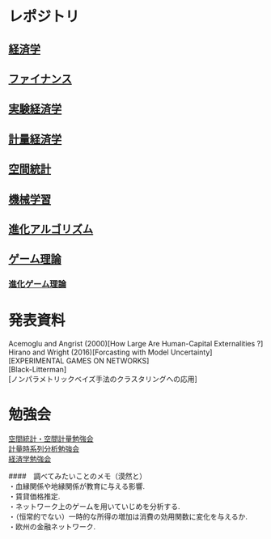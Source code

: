 # レポジトリ  
## [経済学](https://github.com/NlGG/Economics)  
## [ファイナンス](https://github.com/NlGG/Finance)  
## [実験経済学](https://github.com/NlGG/BehavioralEcon)  
## [計量経済学](https://github.com/NlGG/Econometrics)  
## [空間統計](https://github.com/NlGG/SpatialStatistics)  
## [機械学習](https://github.com/NlGG/MachineLearning)  
## [進化アルゴリズム](https://github.com/NlGG/EvolutionaryAlgorithm)  
## [ゲーム理論]()  
### [進化ゲーム理論](https://github.com/NlGG/EvolutionaryGameTheory)

# 発表資料  
Acemoglu and Angrist (2000)[How Large Are Human-Capital Externalities ?]  
Hirano and Wright (2016)[Forcasting with Model Uncertainty]  
[EXPERIMENTAL GAMES ON NETWORKS]  
[Black-Litterman]  
[ノンパラメトリックベイズ手法のクラスタリングへの応用]

# 勉強会  
[空間統計・空間計量勉強会](https://github.com/NlGG/SpatialStatistics/tree/master/subzemi)  
[計量時系列分析勉強会](https://github.com/NlGG/Econometrics/tree/master/subsemi)  
[経済学勉強会](https://github.com/NlGG/Economics/blob/master/subsemi/README.md)  


####　調べてみたいことのメモ（漠然と）  
・血縁関係や地縁関係が教育に与える影響.  
・賃貸価格推定.  
・ネットワーク上のゲームを用いていじめを分析する.   
・（恒常的でない）一時的な所得の増加は消費の効用関数に変化を与えるか.  
・欧州の金融ネットワーク.  
